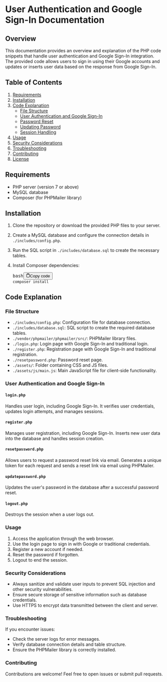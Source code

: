 <h1>User Authentication and Google Sign-In Documentation</h1>
    <h2>Overview</h2>
    <p>This documentation provides an overview and explanation of the PHP code snippets that handle user authentication
        and Google Sign-In integration. The provided code allows users to sign in using their Google accounts and
        updates or inserts user data based on the response from Google Sign-In.</p>
    <h2>Table of Contents</h2>
    <ol>
        <li><a href="#requirements" target="_new">Requirements</a></li>
        <li><a href="#installation" target="_new">Installation</a></li>
        <li><a href="#code-explanation" target="_new">Code Explanation</a>
            <ul>
                <li><a href="#file-structure" target="_new">File Structure</a></li>
                <li><a href="#user-authentication-and-google-sign-in" target="_new">User Authentication and Google
                        Sign-In</a></li>
                <li><a href="#password-reset" target="_new">Password Reset</a></li>
                <li><a href="#updating-password" target="_new">Updating Password</a></li>
                <li><a href="#session-handling" target="_new">Session Handling</a></li>
            </ul>
        </li>
        <li><a href="#usage" target="_new">Usage</a></li>
        <li><a href="#security-considerations" target="_new">Security Considerations</a></li>
        <li><a href="#troubleshooting" target="_new">Troubleshooting</a></li>
        <li><a href="#contributing" target="_new">Contributing</a></li>
        <li><a href="#license" target="_new">License</a></li>
    </ol>
    <h2>Requirements</h2>
    <ul>
        <li>PHP server (version 7 or above)</li>
        <li>MySQL database</li>
        <li>Composer (for PHPMailer library)</li>
    </ul>
    <h2>Installation</h2>
    <ol>
        <li>
            <p>Clone the repository or download the provided PHP files to your server.</p>
        </li>
        <li>
            <p>Create a MySQL database and configure the connection details in <code>./includes/config.php</code>.</p>
        </li>
        <li>
            <p>Run the SQL script in <code>./includes/database.sql</code> to create the necessary tables.</p>
        </li>
        <li>
            <p>Install Composer dependencies:</p>
            <pre><div class="bg-black rounded-md"><div class="flex items-center relative text-gray-200 bg-gray-800 gizmo:dark:bg-token-surface-primary px-4 py-2 text-xs font-sans justify-between rounded-t-md"><span>bash</span><button class="flex ml-auto gizmo:ml-0 gap-2 items-center"><svg stroke="currentColor" fill="none" stroke-width="2" viewBox="0 0 24 24" stroke-linecap="round" stroke-linejoin="round" class="icon-sm" height="1em" width="1em" xmlns="http://www.w3.org/2000/svg"><path d="M16 4h2a2 2 0 0 1 2 2v14a2 2 0 0 1-2 2H6a2 2 0 0 1-2-2V6a2 2 0 0 1 2-2h2"></path><rect x="8" y="2" width="8" height="4" rx="1" ry="1"></rect></svg>Copy code</button></div><div class="p-4 overflow-y-auto"><code class="!whitespace-pre hljs language-bash">composer install
</code></div></div></pre>
        </li>
    </ol>
    <h2>Code Explanation</h2>
    <h3>File Structure</h3>
    <ul>
        <li><code>./includes/config.php</code>: Configuration file for database connection.</li>
        <li><code>./includes/database.sql</code>: SQL script to create the required database tables.</li>
        <li><code>./vendor/phpmailer/phpmailer/src/</code>: PHPMailer library files.</li>
        <li><code>./login.php</code>: Login page with Google Sign-In and traditional login.</li>
        <li><code>./register.php</code>: Registration page with Google Sign-In and traditional registration.</li>
        <li><code>./resetpassword.php</code>: Password reset page.</li>
        <li><code>./assets/</code>: Folder containing CSS and JS files.</li>
        <li><code>./assets/js/main.js</code>: Main JavaScript file for client-side functionality.</li>
    </ul>
    <h3>User Authentication and Google Sign-In</h3>
    <h4><code>login.php</code></h4>
    <p>Handles user login, including Google Sign-In. It verifies user credentials, updates login attempts, and manages
        sessions.</p>
    <h4><code>register.php</code></h4>
    <p>Manages user registration, including Google Sign-In. Inserts new user data into the database and handles session
        creation.</p>
    <h4><code>resetpassword.php</code></h4>
    <p>Allows users to request a password reset link via email. Generates a unique token for each request and sends a
        reset link via email using PHPMailer.</p>
    <h4><code>updatepassword.php</code></h4>
    <p>Updates the user's password in the database after a successful password reset.</p>
    <h4><code>logout.php</code></h4>
    <p>Destroys the session when a user logs out.</p>
    <h3>Usage</h3>
    <ol>
        <li>Access the application through the web browser.</li>
        <li>Use the login page to sign in with Google or traditional credentials.</li>
        <li>Register a new account if needed.</li>
        <li>Reset the password if forgotten.</li>
        <li>Logout to end the session.</li>
    </ol>
    <h3>Security Considerations</h3>
    <ul>
        <li>Always sanitize and validate user inputs to prevent SQL injection and other security vulnerabilities.</li>
        <li>Ensure secure storage of sensitive information such as database credentials.</li>
        <li>Use HTTPS to encrypt data transmitted between the client and server.</li>
    </ul>
    <h3>Troubleshooting</h3>
    <p>If you encounter issues:</p>
    <ul>
        <li>Check the server logs for error messages.</li>
        <li>Verify database connection details and table structure.</li>
        <li>Ensure the PHPMailer library is correctly installed.</li>
    </ul>
    <h3>Contributing</h3>
    <p>Contributions are welcome! Feel free to open issues or submit pull requests.</p>
</div>
